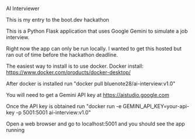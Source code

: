 AI Interviewer

This is my entry to the boot.dev hackathon

This is a Python Flask application that uses Google Gemini to simulate a job interview.

Right now the app can only be run locally. I wanted to get this hosted but ran out of time before the hackathon deadline.

The easiest way to install is to use docker. Docker install: https://www.docker.com/products/docker-desktop/

After docker is installed run "docker pull bluenote28/ai-interview:v1.0"

You will need to get a Gemini API key at https://aistudio.google.com

Once the API key is obtained run "docker run -e GEMINI_API_KEY=your-api-key -p 5001:5001 ai-interview:v1.0"

Open a web browser and go to localhost:5001 and you should see the app running
